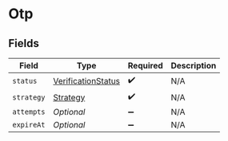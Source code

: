 # Otp


## Fields

| Field                                                               | Type                                                                | Required                                                            | Description                                                         |
| ------------------------------------------------------------------- | ------------------------------------------------------------------- | ------------------------------------------------------------------- | ------------------------------------------------------------------- |
| `status`                                                            | [VerificationStatus](../../models/components/VerificationStatus.md) | :heavy_check_mark:                                                  | N/A                                                                 |
| `strategy`                                                          | [Strategy](../../models/components/Strategy.md)                     | :heavy_check_mark:                                                  | N/A                                                                 |
| `attempts`                                                          | *Optional<Long>*                                                    | :heavy_minus_sign:                                                  | N/A                                                                 |
| `expireAt`                                                          | *Optional<Long>*                                                    | :heavy_minus_sign:                                                  | N/A                                                                 |